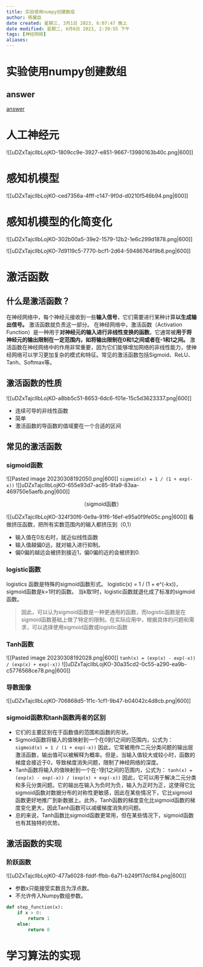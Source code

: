 ```yaml
---
title: 实验使用numpy创建数组
author: 杨翼臣
date created: 星期三, 3月1日 2023, 6:07:47 晚上
date modified: 星期二, 6月6日 2023, 2:39:55 下午
tags: [神经网络]
aliases: 
---
```

# 实验使用numpy创建数组
## answer
[answer](https://blog.csdn.net/weixin_54375830/article/details/122599213 )


# 人工神经元
![[uDZxTajclIbLojKO-1809cc9e-3927-e851-9667-13980163b40c.png|600]]

# 感知机模型
![[uDZxTajclIbLojKO-ced7356a-4fff-c147-9f0d-d0210f546b94.png|600]]




# 感知机模型的化简变化
![[uDZxTajclIbLojKO-302b00a5-39e2-1579-12b2-1e6c299d1878.png|600]]



![[uDZxTajclIbLojKO-7d9119c5-7770-bcf1-2d64-59486764f9b8.png|600]]

# 激活函数
## 什么是激活函数？
在神经网络中，每个神经元接收到一些**输入信号**，它们需要进行某种计算**以生成输出信号。** 激活函数就负责这一部分。
在神经网络中，激活函数（Activation Function）是一种用于**对神经元的输入进行非线性变换的函数**。它通常被**用于将神经元的输出限制在一定范围内，如将输出限制在0和1之间或者在-1和1之间。** 激活函数在神经网络中的作用非常重要，因为它们能够增加网络的非线性能力，使神经网络可以学习更加复杂的模式和特征。常见的激活函数包括Sigmoid、ReLU、Tanh、Softmax等。
## 激活函数的性质
![[uDZxTajclIbLojKO-a8bb5c51-8653-6dc6-f01e-15c5d3623337.png|600]]
- 连续可导的非线性函数
- 简单
- 激活函数的导函数的值域要在一个合适的区间


## 常见的激活函数
### sigmoid函数
![[Pasted image 20230308192050.png|600]]
`sigmoid(x) = 1 / (1 + exp(-x))`
![[uDZxTajclIbLojKO-655e93d7-ac85-8fa9-83aa-469750e5aefb.png|600]]
<center>（sigmoid函数）</center>

![[uDZxTajclIbLojKO-324f30f6-0e9a-91f6-16ef-e95a0f9fe05c.png|600]]
看做挤压函数，把所有实数范围内的输入都挤压到（0,1）
- 输入值在0左右时，就近似线性函数
- 输入值越偏0远，就对输入进行抑制。
- 偏0偏的越远会被挤到接近1，偏0偏的近的会被挤到0.


### logistic函数
logistics 函数是特殊的sigmoid函数形式。
logistic(x) = 1 / (1 + e^(-kx))，
sigmoid函数是k=1时的函数。
当k取1时，logistic函数就退化成了标准的sigmoid函数。

>因此，可以认为sigmoid函数是一种更通用的函数，而logistic函数是在sigmoid函数基础上做了特定的限制。在实际应用中，根据具体的问题和需求，可以选择使用sigmoid函数或logistic函数


### Tanh函数
![[Pasted image 20230308192028.png|600]]
`tanh(x) = (exp(x) - exp(-x)) / (exp(x) + exp(-x))`
![[uDZxTajclIbLojKO-30a35cd2-0c55-a290-ea9b-c5776568ce78.png|600]]

### 导数图像
![[uDZxTajclIbLojKO-706868d5-1f1c-1cf1-9b47-b04042c4d8cb.png|600]]



### sigmoid函数和tanh函数两者的区别
- 它们的主要区别在于函数值的范围和函数的形状。
- Sigmoid函数将输入的值映射到一个在0到1之间的范围内，公式为：
`sigmoid(x) = 1 / (1 + exp(-x))`
因此，它常被用作二元分类问题的输出层激活函数，输出值可以被解释为概率。但是，当输入值较大或较小时，函数的梯度会接近于0，导致梯度消失问题，限制了神经网络的深度。
- Tanh函数将输入的值映射到一个在-1到1之间的范围内，公式为：
`tanh(x) = (exp(x) - exp(-x)) / (exp(x) + exp(-x))`
因此，它可以用于解决二元分类和多元分类问题。它的输出在输入为负时为负，输入为正时为正，这使得它比sigmoid函数对数据分布的对称性更敏感，因此在某些情况下，它比sigmoid函数更好地推广到新数据上。此外，Tanh函数的梯度变化比sigmoid函数的梯度变化更大，因此Tanh函数可以减缓梯度消失的问题。
- 总的来说，Tanh函数比sigmoid函数更常用，但在某些情况下，sigmoid函数也有其独特的优势。


## 激活函数的实现
### 阶跃函数
![[uDZxTajclIbLojKO-477a6028-fddf-ffbb-6a71-b249f17dcf84.png|600]]
- 参数x只能接受实数且为浮点数。
- 不允许传入Numpy数组参数。
```python
def step_function(x):
	if x > 0:
		return 1
	else:
		return 0

```



# 学习算法的实现

